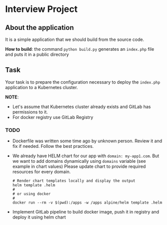 # Interview Project

## About the application

It is a simple application that we should build from the source code.

**How to build**: the command `python build.py` generates an `index.php` file and puts it in a public directory

## Task

Your task is to prepare the configuration necessary to deploy the `index.php` application to a Kubernetes cluster.

**NOTE**:

- Let's assume that Kubernetes cluster already exists and GitLab has permissions to it.
- For docker registry use GitLab Registry

### TODO

- Dockerfile was written some time ago by unknown person. Review it and fix if needed. Follow the best practices.
- We already have HELM chart for our app with `domain: my-app1.com`.
  But we want to add domains dynamically using `domains` variable (see example in chart values)
  Please update chart to provide required resources for every domain.

  ```shell
  # Render chart templates locally and display the output
  helm template .helm
  #
  # or using docker
  #
  docker run --rm -v $(pwd):/apps -w /apps alpine/helm template .helm
  ```

- Implement GitLab pipeline to build docker image, push it in registry and deploy it using helm chart
